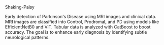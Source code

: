 Shaking-Palsy

Early detection of Parkinson's Disease using MRI images and clinical data. MRI images are classified into Control, Prodromal, and PD using models like EfficientNetB0 and ViT. Tabular data is analyzed with CatBoost to boost accuracy. The goal is to enhance early diagnosis by identifying subtle neurological patterns.
